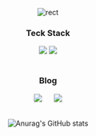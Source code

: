 <div align=center>
 
![rect](https://capsule-render.vercel.app/api?type=rect&color=gradient&text=Kim-leo&fontAlign=30&fontSize=30&textBg=true&desc=Welcome!%20&descAlign=60&descAlignY=50)

 
<h3>Teck Stack</h3>
<img src="https://img.shields.io/badge/Swift-FA7343?style=flat-square&logo=Swift&logoColor=ffffff"/></a>
<img src="https://img.shields.io/badge/Python-3776AB?style=flat-square&logo=python&logoColor=ffffff"/></a>
<br>
<br>
<h3>Blog</h3>

<a href="https://velog.io/@kleo888">
<img src="https://velog-readme-stats.vercel.app/api/badge?name=kleo888" style="height : auto; margin-left : 10px; margin-right : 10px;"/></a>

<a href="https://blog.naver.com/ochell2">
<img src="http://img.shields.io/badge/Naver-03C75A?style=flat&logo=naver&logoColor=white&link=https://blog.naver.com/ochell2" style="height : auto; margin-left : 10px; margin-right : 10px;"/></a>

<br>
<br>


![Anurag's GitHub stats](https://github-readme-stats.vercel.app/api?username=Kim-leo&show_icons=true&theme=gruvbox)
</div>


 
